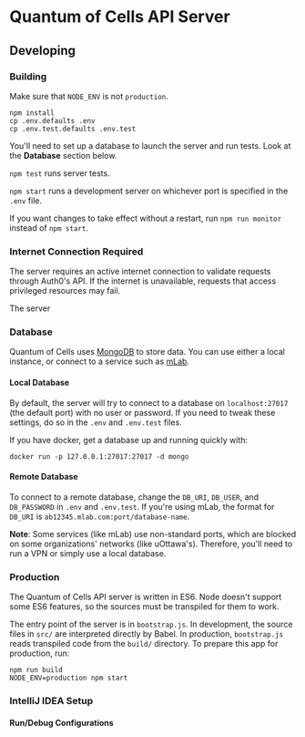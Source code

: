Quantum of Cells API Server
===========================

Developing
----------

### Building
Make sure that `NODE_ENV` is not `production`.

    npm install
    cp .env.defaults .env
    cp .env.test.defaults .env.test
    
You'll need to set up a database to launch the server and run tests. Look at the **Database** section below.

`npm test` runs server tests.
    
`npm start` runs a development server on whichever port is specified in the `.env` file.

If you want changes to take effect without a restart, run `npm run monitor` instead of `npm start`.

### Internet Connection Required
The server requires an active internet connection to validate requests through Auth0's API. If the internet is unavailable, requests that access privileged resources may fail.

The server 

### Database
Quantum of Cells uses [MongoDB](https://www.mongodb.com/) to store data. You can use either a local instance, or connect to a service such as [mLab](https://mlab.com/).

#### Local Database
By default, the server will try to connect to a database on `localhost:27017` (the default port) with no user or password. If you need to tweak these settings, do so in the `.env` and `.env.test` files.

If you have docker, get a database up and running quickly with:

    docker run -p 127.0.0.1:27017:27017 -d mongo
    
#### Remote Database
To connect to a remote database, change the `DB_URI`, `DB_USER`, and `DB_PASSWORD` in `.env` and `.env.test`. If you're using mLab, the format for `DB_URI` is `ab12345.mlab.com:port/database-name`.

**Note**: Some services (like mLab) use non-standard ports, which are blocked on some organizations' networks (like uOttawa's). Therefore, you'll need to run a VPN or simply use a local database.

### Production
The Quantum of Cells API server is written in ES6. Node doesn't support some ES6 features, so the sources must be transpiled for them to work.

The entry point of the server is in `bootstrap.js`. In development, the source files in `src/` are interpreted directly by Babel. In production, `bootstrap.js` reads transpiled code from the `build/` directory. To prepare this app for production, run:

    npm run build
    NODE_ENV=production npm start
    
### IntelliJ IDEA Setup

#### Run/Debug Configurations
